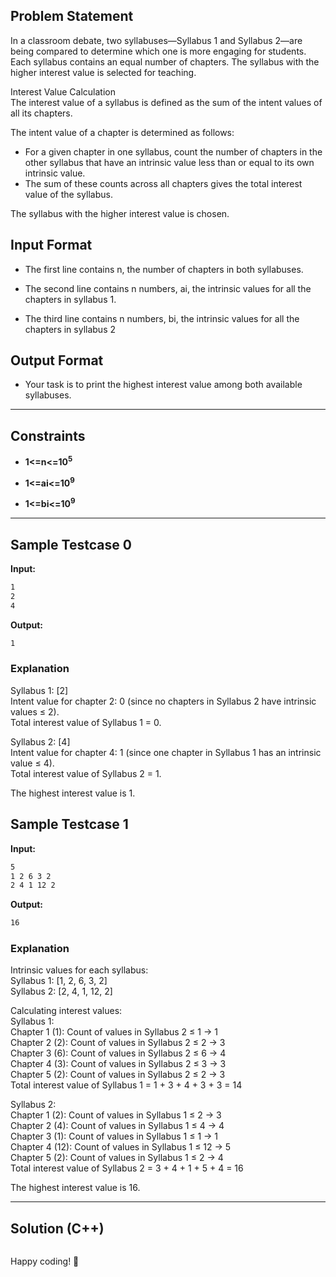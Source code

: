 ## Problem Statement

In a classroom debate, two syllabuses—Syllabus 1 and Syllabus 2—are being compared to determine which one is more engaging for students. Each syllabus contains an equal number of chapters. The syllabus with the higher interest value is selected for teaching.

Interest Value Calculation<br>
The interest value of a syllabus is defined as the sum of the intent values of all its chapters.

The intent value of a chapter is determined as follows:

- For a given chapter in one syllabus, count the number of chapters in the other syllabus that have an intrinsic value less than or equal to its own intrinsic value.
- The sum of these counts across all chapters gives the total interest value of the syllabus.

The syllabus with the higher interest value is chosen.

## Input Format

- The first line contains n, the number of chapters in both syllabuses.

- The second line contains n numbers, ai, the intrinsic values for all the chapters in syllabus 1.

- The third line contains n numbers, bi, the intrinsic values for all the chapters in syllabus 2

## Output Format

- Your task is to print the highest interest value among both available syllabuses.

---

## Constraints

- **1<=n<=10<sup>5</sup>**

- **1<=ai<=10<sup>9</sup>**

- **1<=bi<=10<sup>9</sup>**

---

## Sample Testcase 0

**Input:**
```bash
1
2
4
```

**Output:**
```bash
1
```

### Explanation

Syllabus 1: [2]<br>
Intent value for chapter 2: 0 (since no chapters in Syllabus 2 have intrinsic values ≤ 2).<br>
Total interest value of Syllabus 1 = 0.


Syllabus 2: [4]<br>
Intent value for chapter 4: 1 (since one chapter in Syllabus 1 has an intrinsic value ≤ 4).<br>
Total interest value of Syllabus 2 = 1.


The highest interest value is 1.

## Sample Testcase 1

**Input:**
```bash
5
1 2 6 3 2 
2 4 1 12 2
```

**Output:**
```bash
16
```

### Explanation

Intrinsic values for each syllabus:<br>
Syllabus 1: [1, 2, 6, 3, 2]<br>
Syllabus 2: [2, 4, 1, 12, 2]


Calculating interest values:<br>
Syllabus 1:<br>
Chapter 1 (1): Count of values in Syllabus 2 ≤ 1 → 1<br>
Chapter 2 (2): Count of values in Syllabus 2 ≤ 2 → 3<br>
Chapter 3 (6): Count of values in Syllabus 2 ≤ 6 → 4<br>
Chapter 4 (3): Count of values in Syllabus 2 ≤ 3 → 3<br>
Chapter 5 (2): Count of values in Syllabus 2 ≤ 2 → 3<br>
Total interest value of Syllabus 1 = 1 + 3 + 4 + 3 + 3 = 14


Syllabus 2:<br>
Chapter 1 (2): Count of values in Syllabus 1 ≤ 2 → 3<br>
Chapter 2 (4): Count of values in Syllabus 1 ≤ 4 → 4<br>
Chapter 3 (1): Count of values in Syllabus 1 ≤ 1 → 1<br>
Chapter 4 (12): Count of values in Syllabus 1 ≤ 12 → 5<br>
Chapter 5 (2): Count of values in Syllabus 1 ≤ 2 → 4<br>
Total interest value of Syllabus 2 = 3 + 4 + 1 + 5 + 4 = 16

The highest interest value is 16.



---

## Solution (C++)

```cpp


```


Happy coding! 🚀
